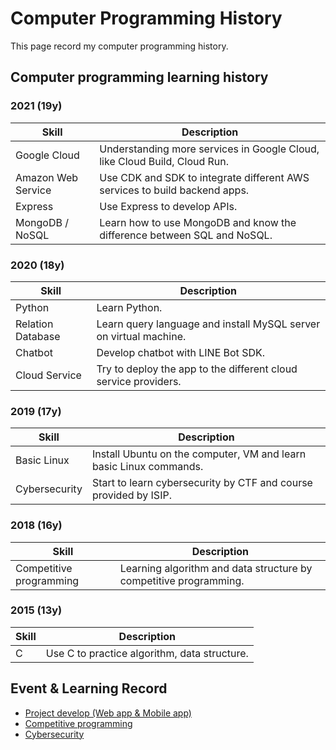 # Computer Programming History

This page record my computer programming history.

## Computer programming learning history

### 2021 (19y)

| Skill              | Description                                                                |
| ------------------ | -------------------------------------------------------------------------- |
| Google Cloud       | Understanding more services in Google Cloud, like Cloud Build, Cloud Run.  |
| Amazon Web Service | Use CDK and SDK to integrate different AWS services to build backend apps. |
| Express            | Use Express to develop APIs.                                               |
| MongoDB / NoSQL    | Learn how to use MongoDB and know the difference between SQL and NoSQL.    |

### 2020 (18y)

| Skill             | Description                                                       |
| ----------------- | ----------------------------------------------------------------- |
| Python            | Learn Python.                                                     |
| Relation Database | Learn query language and install MySQL server on virtual machine. |
| Chatbot           | Develop chatbot with LINE Bot SDK.                                |
| Cloud Service     | Try to deploy the app to the different cloud service providers.   |

### 2019 (17y)

| Skill         | Description                                                        |
| ------------- | ------------------------------------------------------------------ |
| Basic Linux   | Install Ubuntu on the computer, VM and learn basic Linux commands. |
| Cybersecurity | Start to learn cybersecurity by CTF and course provided by ISIP.   |

### 2018 (16y)

| Skill                   | Description                                                       |
| ----------------------- | ----------------------------------------------------------------- |
| Competitive programming | Learning algorithm and data structure by competitive programming. |

<!--
### 2017 (15y)

### 2016 (14y)

  | Skill                   | Description                                                       |
  | ----------------------- | ----------------------------------------------------------------- |
  | Competitive programming | Learning algorithm and data structure by competitive programming. |
-->

### 2015 (13y)

  | Skill | Description                                  |
  | ----- | -------------------------------------------- |
  | C     | Use C to practice algorithm, data structure. |


## Event & Learning Record

- [Project develop (Web app & Mobile app)](./project_develop/README.md)
- [Competitive programming](./competitive_programming/README.md)
- [Cybersecurity](./cybersecurity/README.md)
